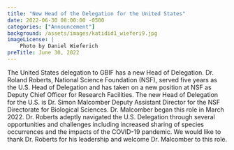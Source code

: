 ```yaml
---
title: "New Head of the Delegation for the United States" 
date: 2022-06-30 08:00:00 -0500 
categories: ["Announcement"] 
background: /assets/images/katidid1_wieferi9.jpg
imageLicense: | 
    Photo by Daniel Wieferich
preTitle: June 30, 2022
--- 
```


The United States delegation to GBIF has a new Head of Delegation. Dr. Roland Roberts, National Science Foundation (NSF), served five years as the U.S. Head of Delegation and has taken on a new position at NSF as Deputy Chief Officer for Research Facilities. The new Head of Delegation for the U.S. is Dr. Simon Malcomber Deputy Assistant Director for the NSF Directorate for Biological Sciences. Dr. Malcomber began this role in March 2022. Dr. Roberts adeptly navigated the U.S. Delegation through several opportunities and challenges including increased sharing of species occurrences and the impacts of the COVID-19 pandemic. We would like to thank Dr. Roberts for his leadership and welcome Dr. Malcomber to this role.
